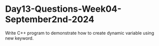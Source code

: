# Day13-Questions-Week04-September2nd-2024

Write C++ program to demonstrate how to create dynamic variable using new keyword.
